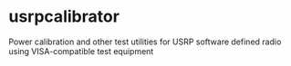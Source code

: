 # usrpcalibrator
Power calibration and other test utilities for USRP software defined radio using VISA-compatible test equipment
